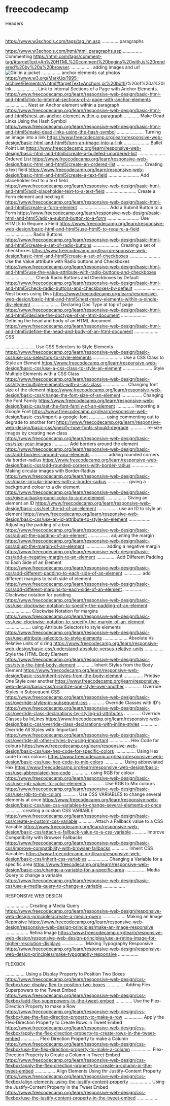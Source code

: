 # freecodecamp
Headers <h1> </h1> https://www.w3schools.com/tags/tag_hn.asp
.............
paragraphs <p> </p> https://www.w3schools.com/html/html_paragraphs.asp
...............
Commenting <!-- --> https://html.com/tags/comment-tag/#targetText=An%20HTML%20comment%20begins%20with,is%20rendered%20by%20a%20browser.
................
adding images and url 
<img src="img_girl.jpg" alt="Girl in a jacket"> 
...............
anchor elements 
<a heref="https://freectaphotoapp.com">cat photos </a> 
https://www.w3.org/MarkUp/1995-archive/Elements/A.html#targetText=Anchors,or%20both)%20of%20a%20link.
..................
Link to Internal Sections of a Page with Anchor Elements.
https://www.freecodecamp.org/learn/responsive-web-design/basic-html-and-html5/link-to-internal-sections-of-a-page-with-anchor-elements
.................
Nest an Anchor element within a paragraph
https://www.freecodecamp.org/learn/responsive-web-design/basic-html-and-html5/nest-an-anchor-element-within-a-paragraph
............
Make Dead Links Using the Hash Symbol
https://www.freecodecamp.org/learn/responsive-web-design/basic-html-and-html5/make-dead-links-using-the-hash-symbol
.....................
Turning an image into a link
https://www.freecodecamp.org/learn/responsive-web-design/basic-html-and-html5/turn-an-image-into-a-link
....................
Bullet Point List
https://www.freecodecamp.org/learn/responsive-web-design/basic-html-and-html5/create-a-bulleted-unordered-list
.....................
Ordered List
https://www.freecodecamp.org/learn/responsive-web-design/basic-html-and-html5/create-an-ordered-list
.....................
Creating a text field
https://www.freecodecamp.org/learn/responsive-web-design/basic-html-and-html5/create-a-text-field
........................
Add placeholder text to a text field
https://www.freecodecamp.org/learn/responsive-web-design/basic-html-and-html5/add-placeholder-text-to-a-text-field
........................
Create a Form element and nexting it
https://www.freecodecamp.org/learn/responsive-web-design/basic-html-and-html5/create-a-form-element
........................
Add a Submit Button to a Form
https://www.freecodecamp.org/learn/responsive-web-design/basic-html-and-html5/add-a-submit-button-to-a-form
.........................
Use HTML5 to Require a Field
https://www.freecodecamp.org/learn/responsive-web-design/basic-html-and-html5/use-html5-to-require-a-field
.....................
Radio Buttons
https://www.freecodecamp.org/learn/responsive-web-design/basic-html-and-html5/create-a-set-of-radio-buttons
.....................
Creating a set of checkboxes
https://www.freecodecamp.org/learn/responsive-web-design/basic-html-and-html5/create-a-set-of-checkboxes
........................
Use the Value attribute with Radio buttons and Checkboxes
https://www.freecodecamp.org/learn/responsive-web-design/basic-html-and-html5/use-the-value-attribute-with-radio-buttons-and-checkboxes
.......................
Check Radio Buttons and Checkboxes by Default
https://www.freecodecamp.org/learn/responsive-web-design/basic-html-and-html5/check-radio-buttons-and-checkboxes-by-default
.......................
Nest boxes using Divs
https://www.freecodecamp.org/learn/responsive-web-design/basic-html-and-html5/nest-many-elements-within-a-single-div-element
......................
Declaring Doc Type at top of page
https://www.freecodecamp.org/learn/responsive-web-design/basic-html-and-html5/declare-the-doctype-of-an-html-document
....................
Defining the head and body of an HTML document
https://www.freecodecamp.org/learn/responsive-web-design/basic-html-and-html5/define-the-head-and-body-of-an-html-document
...................
CSS

.......................
Use CSS Selectors to Style Elements
https://www.freecodecamp.org/learn/responsive-web-design/basic-css/use-css-selectors-to-style-elements
.......................
Use a CSS Class to Style an Element
https://www.freecodecamp.org/learn/responsive-web-design/basic-css/use-a-css-class-to-style-an-element
.......................
Style Multiple Elements with a CSS Class
https://www.freecodecamp.org/learn/responsive-web-design/basic-css/style-multiple-elements-with-a-css-class
...................
Changing font size of the element
https://www.freecodecamp.org/learn/responsive-web-design/basic-css/change-the-font-size-of-an-element
................
Changing the Font Family
https://www.freecodecamp.org/learn/responsive-web-design/basic-css/set-the-font-family-of-an-element
..............
Importing a Google Font
https://www.freecodecamp.org/learn/responsive-web-design/basic-css/import-a-google-font
.............
using commenting out to degrade to another font
https://www.freecodecamp.org/learn/responsive-web-design/basic-css/specify-how-fonts-should-degrade
.............
re-size images by creating new class
https://www.freecodecamp.org/learn/responsive-web-design/basic-css/size-your-images
.............
Add borders around the element
https://www.freecodecamp.org/learn/responsive-web-design/basic-css/add-borders-around-your-elements
.............
adding rounded corners via border-radius
https://www.freecodecamp.org/learn/responsive-web-design/basic-css/add-rounded-corners-with-border-radius
..................
Making circular images with Border-Radius
https://www.freecodecamp.org/learn/responsive-web-design/basic-css/make-circular-images-with-a-border-radius
................
giving a background colour to a div element
https://www.freecodecamp.org/learn/responsive-web-design/basic-css/give-a-background-color-to-a-div-element
................
Giving an element an ID
https://www.freecodecamp.org/learn/responsive-web-design/basic-css/set-the-id-of-an-element
................
use an ID to style an element
https://www.freecodecamp.org/learn/responsive-web-design/basic-css/use-an-id-attribute-to-style-an-element
.................
Adjusting the padding of a box
https://www.freecodecamp.org/learn/responsive-web-design/basic-css/adjust-the-padding-of-an-element
.................
adjusting the margin 
https://www.freecodecamp.org/learn/responsive-web-design/basic-css/adjust-the-margin-of-an-element
................
adding a negative margin
https://www.freecodecamp.org/learn/responsive-web-design/basic-css/add-a-negative-margin-to-an-element
...............
Add Different Padding to Each Side of an Element
https://www.freecodecamp.org/learn/responsive-web-design/basic-css/add-different-padding-to-each-side-of-an-element
..............
add different margins to each side of element
https://www.freecodecamp.org/learn/responsive-web-design/basic-css/add-different-margins-to-each-side-of-an-element
...............
Clockwise notation for padding
https://www.freecodecamp.org/learn/responsive-web-design/basic-css/use-clockwise-notation-to-specify-the-padding-of-an-element
....................
Clockwise Notation for margins
https://www.freecodecamp.org/learn/responsive-web-design/basic-css/use-clockwise-notation-to-specify-the-margin-of-an-element
....................
using Attribute Selectors to style elements
https://www.freecodecamp.org/learn/responsive-web-design/basic-css/use-attribute-selectors-to-style-elements
...................
Absolute Vs Relative units of sizing
https://www.freecodecamp.org/learn/responsive-web-design/basic-css/understand-absolute-versus-relative-units
...............
Style the HTML Body Element
https://www.freecodecamp.org/learn/responsive-web-design/basic-css/style-the-html-body-element
.............
Inherit Styles from the Body Element
https://www.freecodecamp.org/learn/responsive-web-design/basic-css/inherit-styles-from-the-body-element
...............
Priotise One Style over another
https://www.freecodecamp.org/learn/responsive-web-design/basic-css/prioritize-one-style-over-another
.............
Override Styles in Subsequent CSS
https://www.freecodecamp.org/learn/responsive-web-design/basic-css/override-styles-in-subsequent-css
............
Override Classes with ID's
https://www.freecodecamp.org/learn/responsive-web-design/basic-css/override-class-declarations-by-styling-id-attributes
.............
Override Classes by InLines
https://www.freecodecamp.org/learn/responsive-web-design/basic-css/override-class-declarations-with-inline-styles
..............
Override All Styles with !Important
https://www.freecodecamp.org/learn/responsive-web-design/basic-css/override-all-other-styles-by-using-important
................
Hex Code for colours
https://www.freecodecamp.org/learn/responsive-web-design/basic-css/use-hex-code-for-specific-colors
................
Using Hex code to mix colours
https://www.freecodecamp.org/learn/responsive-web-design/basic-css/use-hex-code-to-mix-colors
...............
Using abbreviated Hex
https://www.freecodecamp.org/learn/responsive-web-design/basic-css/use-abbreviated-hex-code
..............
using RGB for colour
https://www.freecodecamp.org/learn/responsive-web-design/basic-css/use-rgb-values-to-color-elements
.............
Use RGB to Mix colours
https://www.freecodecamp.org/learn/responsive-web-design/basic-css/use-rgb-to-mix-colors
............
Use CSS VARIABLES to change several elements at once
https://www.freecodecamp.org/learn/responsive-web-design/basic-css/use-css-variables-to-change-several-elements-at-once
.............
creating a custom CSS VARIABLE
https://www.freecodecamp.org/learn/responsive-web-design/basic-css/create-a-custom-css-variable
............
Attach a Fallback value to a CSS Variable
https://www.freecodecamp.org/learn/responsive-web-design/basic-css/attach-a-fallback-value-to-a-css-variable
...........
Improve Compatibility with Browser Fallbacks
https://www.freecodecamp.org/learn/responsive-web-design/basic-css/improve-compatibility-with-browser-fallbacks
.............
Inherit CSS Variables
https://www.freecodecamp.org/learn/responsive-web-design/basic-css/inherit-css-variables
................
Changing a Variable for a specific area
https://www.freecodecamp.org/learn/responsive-web-design/basic-css/change-a-variable-for-a-specific-area
................
Media Query to change a variable
https://www.freecodecamp.org/learn/responsive-web-design/basic-css/use-a-media-query-to-change-a-variable
.................

RESPONSIVE WEB DESIGN

..................
Creating a Media Query
https://www.freecodecamp.org/learn/responsive-web-design/responsive-web-design-principles/create-a-media-query
..................
Making an Image Reponsive
https://www.freecodecamp.org/learn/responsive-web-design/responsive-web-design-principles/make-an-image-responsive
..................
Retina Image
https://www.freecodecamp.org/learn/responsive-web-design/responsive-web-design-principles/use-a-retina-image-for-higher-resolution-displays
..................
Making Typography Responsive
https://www.freecodecamp.org/learn/responsive-web-design/responsive-web-design-principles/make-typography-responsive
................

FLEXBOX

...............
Using a Display Property to Position Two Boxes
https://www.freecodecamp.org/learn/responsive-web-design/css-flexbox/use-display-flex-to-position-two-boxes
..............
Adding Flex Superpowers to the Tweet Embed
https://www.freecodecamp.org/learn/responsive-web-design/css-flexbox/add-flex-superpowers-to-the-tweet-embed
.............
Use the Flex-Direction Property to make a Row
https://www.freecodecamp.org/learn/responsive-web-design/css-flexbox/use-the-flex-direction-property-to-make-a-row
...............
Apply the Flex-Direction Property to Create Rows in Tweet Embed
https://www.freecodecamp.org/learn/responsive-web-design/css-flexbox/apply-the-flex-direction-property-to-create-rows-in-the-tweet-embed
..............
Flex-Direction Property to make a Column
https://www.freecodecamp.org/learn/responsive-web-design/css-flexbox/use-the-flex-direction-property-to-make-a-column
................
Flex-Direction Property to Create a Column in Tweet Embed
https://www.freecodecamp.org/learn/responsive-web-design/css-flexbox/apply-the-flex-direction-property-to-create-a-column-in-the-tweet-embed
................
Align Elements Using thr Justify-Content Property
https://www.freecodecamp.org/learn/responsive-web-design/css-flexbox/align-elements-using-the-justify-content-property
.................
Using the Justify-Content Property in the Tweet Embed
https://www.freecodecamp.org/learn/responsive-web-design/css-flexbox/use-the-justify-content-property-in-the-tweet-embed
.................
